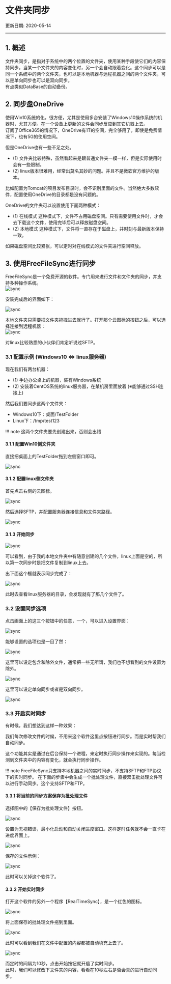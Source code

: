 # 文件夹同步

更新日期: 2020-05-14

-----------------------------------------------------

## 1.	概述			
    
文件夹同步，是指对于系统中的两个位置的文件夹，使用某种手段使它们的内容保持同步，当某一个文件夹的内容变化时，另一个会自动跟着变化。这个同步可以是同一个系统中的两个文件夹，也可以是本地机器与远程机器之间的两个文件夹，可以是单向同步也可以是双向同步。			
有点类似DataBase的自动备份。			
    
## 2.	同步盘OneDrive			
    
使用Win10系统的化，很方便，尤其是使用多台安装了Windows10操作系统的机器时，尤其方便。在一个设备上更新的文件会同步反应到其它机器上去。			
订阅了Office365的情况下，OneDrive有1T的空间，完全够用了，即使是免费情况下，也有5G的使用空间。			
    
但是OneDrive也有一些不足之处。			
    
- (1)	文件夹比较特殊，虽然看起来是跟普通文件夹一模一样，但是实际使用时会有一些限制。		
- (2)	linux版本很难用，经常出莫名其妙的问题。并且不是微软官方维护的版本。		
    
比如配置为Tomcat的项目发布目录时，会不识别里面的文件。当然绝大多数软件，配置使用OneDrive的目录都是没有问题的。			
    
OneDrive的文件夹可以设置使用下面两种模式：			
    
- (1)	在线模式		这种模式下，文件不占用磁盘空间。只有需要使用文件时，才会去下载这个文件，使用完毕后可以释放磁盘空间。
- (2)	本地模式		这种模式下，文件将一直存在于磁盘上，并时刻与最新版本保持一致。
    
如果磁盘空间比较紧张，可以定时对在线模式的文件夹进行空间释放。			
    
## 3.	使用FreeFileSync进行同步			
    
FreeFileSync是一个免费开源的软件。专门用来进行文件和文件夹的同步，并支持多种操作系统。			
![sync](S002.files/01.png)
 
安装完成后的界面如下：			
    
![sync](S002.files/02.png)
    
本地文件夹只需要把文件夹拖拽进去就行了。打开那个云图标的按钮之后，可以选择连接到远程机器：			
![sync](S002.files/03.png)
    
对linux比较熟悉的小伙伴们肯定听说过SFTP。			
    
### 3.1	配置示例 (Windows10 <=> linux服务器)		
    
现在我们有两台机器：		
    
- (1)	手边办公桌上的机器，装有Windows系统	
- (2)	安装着CentOS系统的linux服务器，在某机房里面放着	(※能够通过SSH连接上)	
    
然后我们要同步这两个文件夹：		
    
- Windows10下：桌面/TestFolder
- Linux下：/tmp/test123
    
!!! note
    这两个文件夹要先创建出来，否则会出错		
    
#### 3.1.1	配置Win10侧文件夹	
    
直接把桌面上的TestFolder拖到左侧窗口即可。	
    
![sync](S002.files/04.png)

#### 3.1.2	配置linux侧文件夹	
    
首先点击右侧的云图标。	
    
![sync](S002.files/05.png)
    
然后选择SFTP，并配置服务器连接信息和文件夹路径。	
    
![sync](S002.files/06.png)

#### 3.1.3	开始同步	
    
![sync](S002.files/07.png)

可以看到，由于我的本地文件夹中有随意创建的几个文件，linux上面是空的，所以第一次同步时是把文件复制到linux上去。	
    
出下面这个框就表示同步完成了：	
    
![sync](S002.files/08.png)

此时去查看linux服务器的目录，会发现就有了那几个文件了。	
    
### 3.2	设置同步选项		
    
点击画面上的这三个按钮中的任意，一个，可以进入设置界面：		
    
![sync](S002.files/09.png)

能够设置的选项也是一目了然：		
    
![sync](S002.files/10.png)

这里可以设定包含和除外文件，通常把一些无所谓，我们也不想看到的文件设置为除外。		
    
![sync](S002.files/11.png)

这里可以设定单向同步或者是双向同步。		
    
![sync](S002.files/12.png)

### 3.3	开启实时同步		
    
有时候，我们想达到这样一种效果：		
    
我们每次修改文件的时候，不用来这个软件这里点按钮进行同步。而是实时帮我们自动同步。	
    
这个功能其实是通过在后台保持一个进程，来定时执行同步操作来实现的。每当检测到文件夹中的内容有变化，就会执行同步操作。		
    
!!! note
    FreeFileSync只支持本地机器之间的实时同步，不支持SFTP和FTP协议下的实时同步。	
    在下面的步骤中会生成一个批处理文件，直接双击批处理文件可以进行手动同步。这个支持SFTP和FTP。	
    
#### 3.3.1	将当前的同步方案保存为批处理文件	
    
选择图中的【保存为批处理文件】按钮。	
    
![sync](S002.files/13.png)
    
设置为无视错误，最小化启动和自动关闭进度窗口。这样定时任务就不会一直卡在进度界面上。	
    
![sync](S002.files/14.png)
    
保存的文件示例：	
    
![sync](S002.files/15.png)

此时可以关掉这个软件了。	
    
#### 3.3.2	开始实时同步	
    
打开这个软件的另外一个程序【RealTimeSync】，是一个红色的图标。	
    
![sync](S002.files/16.png)

将上面保存的批处理文件拖到里面。	
    
![sync](S002.files/17.png)

此时可以看到我们在文件中配置的内容都被自动填充上去了。	
    
![sync](S002.files/18.png)

而定时的间隔为10秒，点击开始按钮就开启了实时同步。	
此时，我们可以修改下文件夹的内容，看看在10秒左右是否会真的进行自动同步。	
